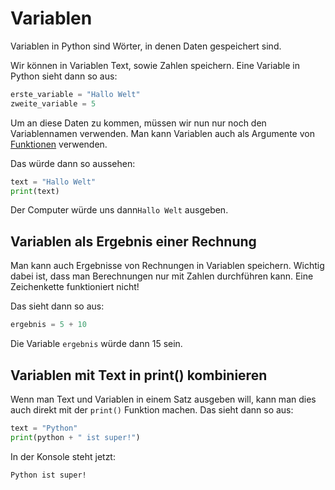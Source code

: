 # Variablen
Variablen in Python sind Wörter, in denen Daten gespeichert sind. 

Wir können in Variablen Text, sowie Zahlen speichern. 
Eine Variable in Python sieht dann so aus:
```python
erste_variable = "Hallo Welt"
zweite_variable = 5
```
Um an diese Daten zu kommen, müssen wir nun nur noch den Variablennamen verwenden. Man kann Variablen auch als Argumente
von [Funktionen](hello_world.md) verwenden.

Das würde dann so aussehen:
```python
text = "Hallo Welt"
print(text)
```
Der Computer würde uns dann`Hallo Welt` ausgeben.

## Variablen als Ergebnis einer Rechnung
Man kann auch Ergebnisse von Rechnungen in Variablen speichern. Wichtig dabei ist, dass man Berechnungen nur mit Zahlen
durchführen kann. Eine Zeichenkette funktioniert nicht!

Das sieht dann so aus:
```python
ergebnis = 5 + 10
```
Die Variable `ergebnis` würde dann 15 sein.

## Variablen mit Text in print() kombinieren
Wenn man Text und Variablen in einem Satz ausgeben will, kann man dies auch direkt mit der `print()` Funktion machen.
Das sieht dann so aus:
```py
text = "Python"
print(python + " ist super!")
```

In der Konsole steht jetzt:
```cmd
Python ist super!
```